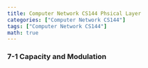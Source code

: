 ```yaml
---
title: Computer Network CS144 Phsical Layer
categories: ["Computer Network CS144"]
tags: ["Computer Network CS144"]
math: true
---
```


### 7-1 Capacity and Modulation
